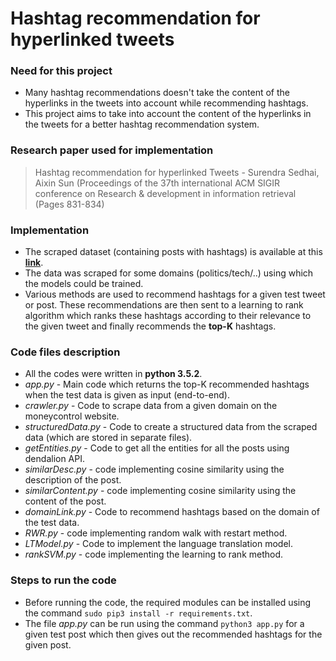 # Hashtag recommendation for hyperlinked tweets
### Need for this project
- Many hashtag recommendations doesn't take the content of the hyperlinks in the tweets into account while recommending hashtags. 
- This project aims to take into account the content of the hyperlinks in the tweets for a better hashtag recommendation system.

### Research paper used for implementation
> Hashtag recommendation for hyperlinked Tweets - Surendra Sedhai, Aixin Sun (Proceedings of the 37th international ACM SIGIR conference on Research & development in information retrieval (Pages 831-834)

### Implementation
- The scraped dataset (containing posts with hashtags) is available at this [**link**](https://drive.google.com/open?id=0BynZHoodZ0lqVTBmZ1FGa015OUk).
- The data was scraped for some domains (politics/tech/..) using which the models could be trained.
- Various methods are used to recommend hashtags for a given test tweet or post. These recommendations are then sent to a learning to rank algorithm which ranks these hashtags according to their relevance to the given tweet and finally recommends the **top-K** hashtags.

### Code files description
- All the codes were written in **python 3.5.2**.
- *app.py* -  Main code which returns the top-K recommended hashtags when the test data is given as input (end-to-end).
- *crawler.py* - Code to scrape data from a given domain on the moneycontrol website.
- *structuredData.py* - Code to create a structured data from the scraped data (which are stored in separate files).
- *getEntities.py* - Code to get all the entities for all the posts using dendalion API.
- *similarDesc.py* - code implementing cosine similarity using the description of the post.
- *similarContent.py* - code implementing cosine similarity using the content of the post.
- *domainLink.py* - Code to recommend hashtags based on the domain of the test data.
- *RWR.py* - code implementing random walk with restart method.
- *LTModel.py* - Code to implement the language translation model.
- *rankSVM.py* - code implementing the learning to rank method.

### Steps to run the code
- Before running the code, the required modules can be installed using the command `sudo pip3 install -r requirements.txt`.
- The file *app.py* can be run using the command `python3 app.py` for a given test post which then gives out the recommended hashtags for the given post.